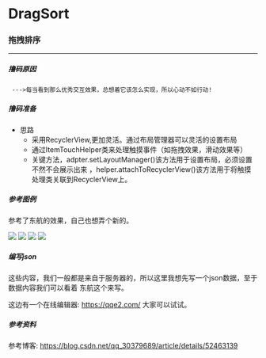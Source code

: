 # DragSort
### 拖拽排序
****
#####  撸码原因
     --->每当看到那么优秀交互效果，总想着它该怎么实现，所以心动不如行动!

#####  撸码准备
 * 思路
      * 采用RecyclerView,更加灵活。通过布局管理器可以灵活的设置布局
      * 通过ItemTouchHelper类来处理触摸事件（如拖拽效果，滑动效果等）
      * 关键方法，adpter.setLayoutManager()该方法用于设置布局，必须设置不然不会展示出来
        ，helper.attachToRecyclerView()该方法用于将触摸处理类关联到RecyclerView上。

##### 参考图例

 参考了东航的效果，自己也想弄个新的。

 <img src="app/asset/yangben1.png">

 <img src="app/asset/yangben2.png">

 <img src="app/asset/yangben3.png">

 <img src="app/asset/yangben4.png">

#####  编写json
  这些内容，我们一般都是来自于服务器的，所以这里我想先写一个json数据，至于数据内容我们可以看着
  东航这个来写。

  这边有一个在线编辑器: https://qqe2.com/
  大家可以试试。



##### 参考资料
  参考博客: https://blog.csdn.net/qq_30379689/article/details/52463139


